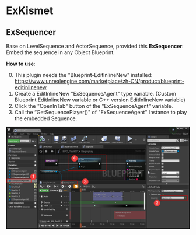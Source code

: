 # ExKismet



## ExSequencer



Base on LevelSequence and ActorSequence,  provided this **ExSequencer**: Embed the sequence in any Object Blueprint.

**How to use**:   

0. This plugin needs the "Blueprint-EditInlineNew" installed: https://www.unrealengine.com/marketplace/zh-CN/product/blueprint-editinlinenew
1. Create a EditInlineNew "ExSequenceAgent" type variable. (Custom Blueprint EditInlineNew variable or C++ version EditInlineNew variable)
2. Click the "OpenInTab" button of the  "ExSequenceAgent" variable.
3. Call the “GetSequencePlayer()" of "ExSequenceAgent" Instance to play the embedded Sequence.

![](./README.md.res/Images/ExSequencer/001_EmbedSequenceInObjectBlueprint_01.png)